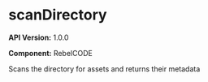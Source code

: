 # scanDirectory

**API Version:** 1.0.0

**Component:** RebelCODE

Scans the directory for assets and returns their metadata


